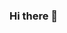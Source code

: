 ### Hi there 👋

<!--
**Justaus3r/Justaus3r** is a ✨ _special_ ✨ repository because its `README.md` (this file) appears on your GitHub profile.

A veteren weeb, Programmer and cyber security enthusiast.

- 🔭 I’m currently working on ... Several repos like [Penta](https://github.com/Justaus3r/Penta) ,[Anfu](https://github.com/Justaus3r/Anfu),[Hapie](https://github.com/Justaus3r/Hapie)
- 🌱 I’m currently learning ...what i can
- I'm currently writing in Python
- 📫 How to reach me: ...[Facebook](https://www.facebook.com/profile.php?id=100011334498004),Discord:S~I~M~P~I~N~L~O~L~I~C~O~N#3050(My username might change time to time).

-->
